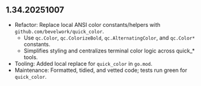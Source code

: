 ## 1.34.20251007

- Refactor: Replace local ANSI color constants/helpers with `github.com/bevelwork/quick_color`.
  - Use `qc.Color`, `qc.ColorizeBold`, `qc.AlternatingColor`, and `qc.Color*` constants.
  - Simplifies styling and centralizes terminal color logic across quick_* tools.
- Tooling: Added local replace for `quick_color` in `go.mod`.
- Maintenance: Formatted, tidied, and vetted code; tests run green for `quick_color`.


